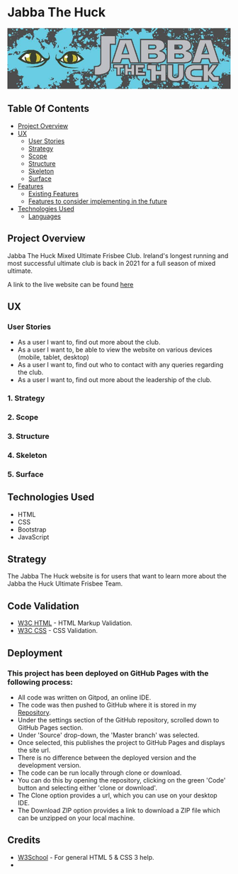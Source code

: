 # Jabba The Huck

![Jabba The Huck](assets/images/banner.png)


## Table Of Contents
- [Project Overview](#project-overview)
- [UX](#ux)
  - [User Stories](#user-stories)
  - [Strategy](#1-strategy)
  - [Scope](#2-scope)
  - [Structure](#3-structure)
  - [Skeleton](#4-skeleton)
  - [Surface](#5-surface)
- [Features](#features)
  - [Existing Features](#existing-features)
  - [Features to consider implementing in the future](#features-to-consider-implementing-in-the-future)
- [Technologies Used](#technologies-used)
  - [Languages](#1-languages)



## Project Overview
Jabba The Huck Mixed Ultimate Frisbee Club.
Ireland's longest running and most successful ultimate club is back in 2021 for a full season of mixed ultimate.

A link to the live website can be found [here](https://jayage.github.io/Jabba/)

## UX
### User Stories

- As a user I want to, find out more about the club.
- As a user I want to, be able to view the website on various devices (mobile, tablet, desktop)
- As a user I want to, find out who to contact with any queries regarding the club.
- As a user I want to, find out more about the leadership of the club.

### 1. Strategy
### 2. Scope
### 3. Structure
### 4. Skeleton
### 5. Surface

## Technologies Used
* HTML
* CSS
* Bootstrap
* JavaScript


## Strategy

The Jabba The Huck website is for users that want to learn more about the Jabba the Huck Ultimate Frisbee Team. 

## Code Validation

- [W3C HTML](https://validator.w3.org/) - HTML Markup Validation.
- [W3C CSS](https://jigsaw.w3.org/css-validator/) - CSS Validation.

## Deployment
### This project has been deployed on GitHub Pages with the following process:

* All code was written on Gitpod, an online IDE.
* The code was then pushed to GitHub where it is stored in my [Repository](https://github.com/Jayage/Jabba).
* Under the settings section of the GitHub repository, scrolled down to GitHub Pages section.
* Under 'Source' drop-down, the 'Master branch' was selected.
* Once selected, this publishes the project to GitHub Pages and displays the site url.
* There is no difference between the deployed version and the development version.
* The code can be run locally through clone or download.
* You can do this by opening the repository, clicking on the green 'Code' button and selecting either 'clone or download'.
* The Clone option provides a url, which you can use on your desktop IDE.
* The Download ZIP option provides a link to download a ZIP file which can be unzipped on your local machine.


## Credits

* [W3School](www.w3schools.com) - For general HTML 5 & CSS 3 help.
* 